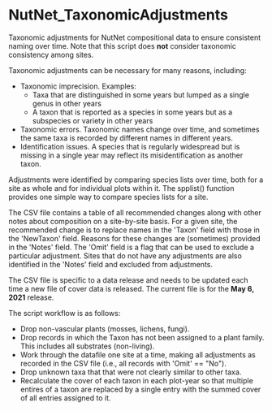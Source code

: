 # NutNet_TaxonomicAdjustments
Taxonomic adjustments for NutNet compositional data to ensure consistent naming over time.  Note that this script does **not** consider taxonomic consistency among sites.

Taxonomic adjustments can be necessary for many reasons, including:
- Taxonomic imprecision. Examples:
  -  Taxa that are distinguished in some years but lumped as a single genus in other years
  -  A taxon that is reported as a species in some years but as a subspecies or variety in other years
- Taxonomic errors. Taxonomic names change over time, and sometimes the same taxa is recorded by different names in different years. 
- Identification issues. A species that is regularly widespread but is missing in a single year may reflect its misidentification as another taxon.

Adjustments were identified by comparing species lists over time, both for a site as  whole and for individual plots within it.  The spplist() function provides one simple way to compare species lists for a site.

The CSV file contains a table of all recommended changes along with other notes about composition on a site-by-site basis.  For a given site, the recommended change is to replace names in the 'Taxon' field with those in the 'NewTaxon' field.  Reasons for these changes are (sometimes) provided in the 'Notes' field.  The 'Omit' field is a flag that can be used to exclude a particular adjustment.  Sites that do not have any adjustments are also identified in the 'Notes' field and excluded from adjustments. 

The CSV file is specific to a data release and needs to be updated each time a new file of cover data is released.  The current file is for the **May 6, 2021** release.

The script workflow is as follows:
- Drop non-vascular plants (mosses, lichens, fungi).
- Drop records in which the Taxon has not been assigned to a plant family.  This includes all substrates (non-living).
- Work through the datafile one site at a time, making all adjustments as recorded in the CSV file (i.e., all records with 'Omit' == "No").
- Drop unknown taxa that that were not clearly similar to other taxa.
- Recalculate the cover of each taxon in each plot-year so that multiple entires of a taxon are replaced by a single entry with the summed cover of all entries assigned to it.
